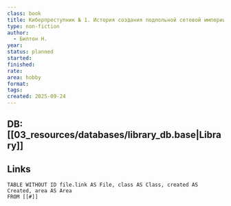 ```yaml
---
class: book
title: Киберпреступник № 1. История создания подпольной сетевой империи
type: non-fiction
author:
  - Билтон Н.
year:
status: planned
started:
finished:
rate:
area: hobby
format:
tags:
created: 2025-09-24
---
```

## DB: [[03_resources/databases/library_db.base|Library]]

## Links

```dataview
TABLE WITHOUT ID file.link AS File, class AS Class, created AS Created, area AS Area
FROM [[#]]
````